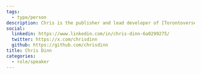 ```yaml
---
tags:
  - type/person
description: Chris is the publisher and lead developer of [Torontoverse](https://torontoverse.com/). He's convinced that AI technology is revolutionizing software development. Chris Dinn is a software engineer with passion for media innovation.
social:
  linkedin: https://www.linkedin.com/in/chris-dinn-6a0299275/
  twitter: https://x.com/chrisdinn
  github: https://github.com/chrisdinn
title: Chris Dinn
categories:
  - role/speaker
---
```

